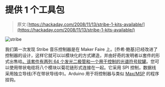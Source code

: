 # 提供 1 个工具包

> 原文:[https://hackaday.com/2008/11/13/stribe-1-kits-available/](https://hackaday.com/2008/11/13/stribe-1-kits-available/)

![stribe](../Images/5e769b4b630db42d530229e6b85ed394.png "stribe")

我们第一次发现 Stribe 音乐控制器是在 Maker Faire 上。[乔希·鲍基]已经改进了控制器的设计，这样它就可以以模块化的方式建造，并由好奇的发明者以套件的形式出售给[。该套件有两列 64 个发光二极管和一个用于控制的](http://www.curiousinventor.com/kits/stribe "Touch Strip LED Display - Curious Inventor")[光谱符号软罐](http://www.spectrasymbol.com/typo3/site/en/softpotsplash/softpot.html "SoftPot")。您可以使用带状电缆将八个模块以菊花链形式连接在一起。它采用 SPI 控制，数据线采用独立导线(不在带状导线中)。Arduino 用于将控制器与类似 [Max/MSP](http://www.cycling74.com/ "Cycling '74 || New Tools For Media") 的程序挂钩。